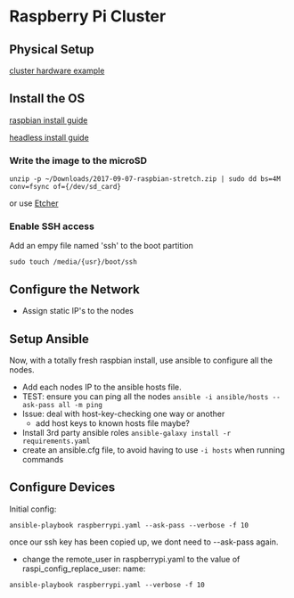 # Raspberry Pi Cluster

## Physical Setup

[cluster hardware example](https://www.youtube.com/watch?v=KJKhRLKXr-Q)


## Install the OS

[raspbian install guide](https://www.raspberrypi.org/documentation/installation/installing-images/)

[headless install guide](https://www.raspberrypi.org/forums/viewtopic.php?t=74176)

### Write the image to the microSD
`unzip -p ~/Downloads/2017-09-07-raspbian-stretch.zip | sudo dd bs=4M conv=fsync of={/dev/sd_card}`

or use [Etcher](https://github.com/resin-io/etcher)

### Enable SSH access
Add an empy file named 'ssh' to the boot partition

`sudo touch /media/{usr}/boot/ssh`


## Configure the Network
- Assign static IP's to the nodes


## Setup Ansible
Now, with a totally fresh raspbian install, use ansible to configure all the nodes.
- Add each nodes IP to the ansible hosts file.
- TEST: ensure you can ping all the nodes `ansible -i ansible/hosts --ask-pass all -m ping`
- Issue: deal with host-key-checking one way or another
  - add host keys to known hosts file maybe?
- Install 3rd party ansible roles `ansible-galaxy install -r requirements.yaml`
- create an ansible.cfg file, to avoid having to use `-i hosts` when running commands

## Configure Devices
Initial config:

`ansible-playbook raspberrypi.yaml --ask-pass --verbose -f 10`

once our ssh key has been copied up, we dont need to --ask-pass again.

- change the remote_user in raspberrypi.yaml to the value of  raspi_config_replace_user: name:

`ansible-playbook raspberrypi.yaml --verbose -f 10`
